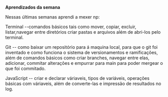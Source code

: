 **Aprendizados da semana**

Nessas últimas semanas aprendi a mexer np:

Terminal
--comandos básicos tais como mover, copiar, excluir, listar,navegar entre diretórios criar pastas e arquivos além de abri-los pelo terminal.

Git
-- como baixar um repositório para á maquina local, para que o git foi inventado e como funciona o sistema de versionamentos e ramificações, além de comandos básicos como criar branches, navegar entre elas, adicionar, commitar alterações e empurrar para main para poder mergear o que foi commitado.

JavaScript
-- criar e declarar váriaveis, tipos de variáveis, operações básicas com váriaveis, além de converte-las e impressão de resultados no log.